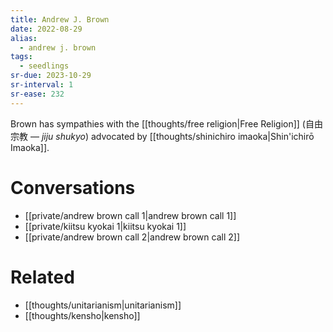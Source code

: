 ```yaml
---
title: Andrew J. Brown
date: 2022-08-29
alias:
  - andrew j. brown
tags:
  - seedlings
sr-due: 2023-10-29
sr-interval: 1
sr-ease: 232
---
```

Brown has sympathies with the [[thoughts/free religion|Free Religion]] (自由宗教 — _jiju shukyo_) advocated by [[thoughts/shinichiro imaoka|Shin'ichirō Imaoka]].

# Conversations

- [[private/andrew brown call 1|andrew brown call 1]]
- [[private/kiitsu kyokai 1|kiitsu kyokai 1]]
- [[private/andrew brown call 2|andrew brown call 2]]

# Related

- [[thoughts/unitarianism|unitarianism]]
- [[thoughts/kensho|kensho]]